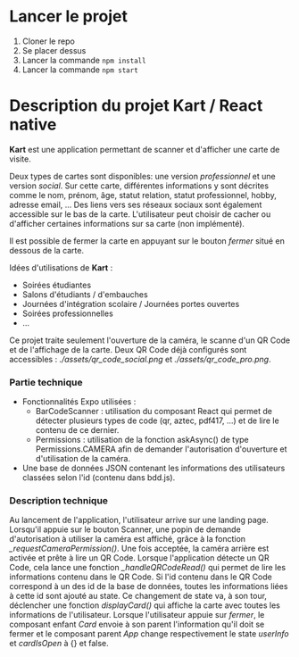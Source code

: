# Lancer le projet

1. Cloner le repo
2. Se placer dessus
3. Lancer la commande `npm install`
4. Lancer la commande `npm start`

# Description du projet Kart / React native
**Kart** est une application permettant de scanner et d'afficher une carte de visite. 

Deux types de cartes sont disponibles: une version *professionnel* et une version *social*.
Sur cette carte, différentes informations y sont décrites comme le nom, prénom, âge, statut relation, statut professionnel, hobby, adresse email, ...
Des liens vers ses réseaux sociaux sont également accessible sur le bas de la carte.
L'utilisateur peut choisir de cacher ou d'afficher certaines informations sur sa carte (non implémenté).

Il est possible de fermer la carte en appuyant sur le bouton *fermer* situé en dessous de la carte.

Idées d'utilisations de **Kart** :
* Soirées étudiantes
* Salons d'étudiants / d'embauches 
* Journées d'intégration scolaire / Journées portes ouvertes
* Soirées professionnelles
* ...

Ce projet traite seulement l'ouverture de la caméra, le scanne d'un QR Code et de l'affichage de la carte.
Deux QR Code déjà configurés sont accessibles : *./assets/qr_code_social.png* et *./assets/qr_code_pro.png*.


### Partie technique
* Fonctionnalités Expo utilisées :
	* BarCodeScanner : utilisation du composant React qui permet de détecter plusieurs types de code (qr, aztec, pdf417, ...) et de lire le contenu de ce dernier.
	* Permissions : utilisation de la fonction askAsync() de type Permissions.CAMERA afin de demander l'autorisation d'ouverture et d'utilisation de la caméra.
 * Une base de données JSON contenant les informations des utilisateurs classées selon l'id (contenu dans bdd.js).

### Description technique
Au lancement de l'application, l'utilisateur arrive sur une landing page. Lorsqu'il appuie sur le bouton Scanner, une popin de demande d'autorisation à utiliser la caméra est affiché, grâce à la fonction *_requestCameraPermission()*. 
Une fois acceptée, la caméra arrière est activée et prête à lire un QR Code. Lorsque l'application détecte un QR Code, cela lance une fonction *_handleQRCodeRead()* qui permet de lire les informations contenu dans le QR Code.
Si l'id contenu dans le QR Code correspond à un des id de la base de données, toutes les informations liées à cette id sont ajouté au state. Ce changement de state va, à son tour, déclencher une fonction *displayCard()* qui affiche la carte avec toutes les informations de l'utilisateur.
Lorsque l'utilisateur appuie sur *fermer*, le composant enfant *Card* envoie à son parent l'information qu'il doit se fermer et le composant parent *App* change respectivement le state *userInfo* et *cardIsOpen* à {} et false.

